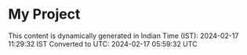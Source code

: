 # My Project

This content is dynamically generated in Indian Time (IST): 2024-02-17 11:29:32 IST
Converted to UTC: 2024-02-17 05:59:32 UTC
